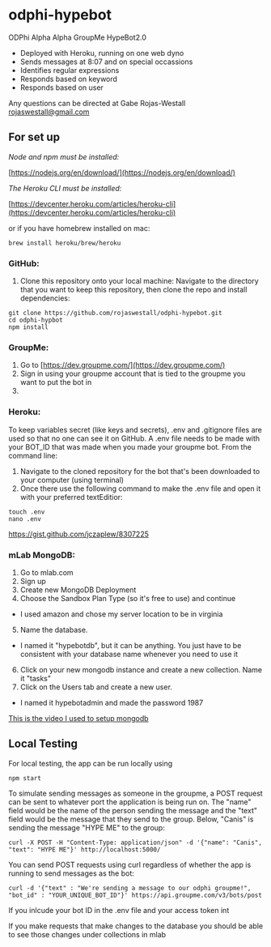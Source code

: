 # odphi-hypebot
ODPhi Alpha Alpha GroupMe HypeBot2.0

- Deployed with Heroku, running on one web dyno
- Sends messages at 8:07 and on special occassions
- Identifies regular expressions
- Responds based on keyword
- Responds based on user

Any questions can be directed at Gabe Rojas-Westall <rojaswestall@gmail.com>


## For set up

*Node and npm must be installed:*

[https://nodejs.org/en/download/](https://nodejs.org/en/download/)

*The Heroku CLI must be installed:*

[https://devcenter.heroku.com/articles/heroku-cli](https://devcenter.heroku.com/articles/heroku-cli)

or if you have homebrew installed on mac:
```
brew install heroku/brew/heroku
```

### GitHub:
1) Clone this repository onto your local machine:
Navigate to the directory that you want to keep this repository, then clone the repo and install dependencies:
```
git clone https://github.com/rojaswestall/odphi-hypebot.git
cd odphi-hypbot
npm install
```


### GroupMe:
1) Go to [https://dev.groupme.com/](https://dev.groupme.com/)
2) Sign in using your groupme account that is tied to the groupme you want to put the bot in
3)


### Heroku:

To keep variables secret (like keys and secrets), .env and .gitignore files are used so that no one can see it on GitHub. A .env file needs to be made with your BOT_ID that was made when you made your groupme bot. From the command line:
1) Navigate to the cloned repository for the bot that's been downloaded to your computer (using terminal)
2) Once there use the following command to make the .env file and open it with your preferred textEditior:

```
touch .env
nano .env
```

https://gist.github.com/jczaplew/8307225






### mLab MongoDB:

1) Go to mlab.com
2) Sign up
3) Create new MongoDB Deployment
4) Choose the Sandbox Plan Type (so it's free to use) and continue
- I used amazon and chose my server location to be in virginia
5) Name the database.
- I named it "hypebotdb", but it can be anything. You just have to be consistent with your database name whenever you need to use it
6) Click on your new mongodb instance and create a new collection. Name it "tasks"
7) Click on the Users tab and create a new user.
- I named it hypebotadmin and made the password 1987

[This is the video I used to setup mongodb](https://youtu.be/GDqtv1eGGpA)


## Local Testing

For local testing, the app can be run locally using
```
npm start
```
To simulate sending messages as someone in the groupme, a POST request can be sent to whatever port the application is being run on. The "name" field would be the name of the person sending the message and the "text" field would be the message that they send to the group. Below, "Canis" is sending the message "HYPE ME" to the group:

```
curl -X POST -H "Content-Type: application/json" -d '{"name": "Canis", "text": "HYPE ME"}' http://localhost:5000/
```

You can send POST requests using curl regardless of whether the app is running to send messages as the bot:

```
curl -d '{"text" : "We're sending a message to our odphi groupme!", "bot_id" : "YOUR_UNIQUE_BOT_ID"}' https://api.groupme.com/v3/bots/post
```


If you inlcude your bot ID in the .env file and your access token int

If you make requests that make changes to the database you should be able to see those changes under collections in mlab

